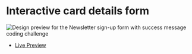# Interactive card details form

![Design preview for the Newsletter sign-up form with success message coding challenge](./design/desktop-preview.jpg)
- [Live Preview](https://classy-interactivecarddetails.netlify.app/)

